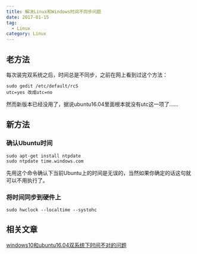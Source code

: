 ```yaml
---
title: 解决Linux和Windows时间不同步问题
date: 2017-01-15
tag:
  - Linux
category: Linux
---
```


## 老方法
每次装完双系统之后，时间总是不同步，之前在网上看到过这个方法：
```
sudo gedit /etc/default/rcS
utc=yes 改成utc=no
```
然而新版本已经没用了，据说ubuntu16.04里面根本就没有utc这一项了……

## 新方法
### 确认Ubuntu时间
```
sudo apt-get install ntpdate
sudo ntpdate time.windows.com
```
先用这个命令确认下当前Ubuntu上的时间是无误的，当然如果你确定的话这句就可以不用执行了。

### 将时间同步到硬件上
```
sudo hwclock --localtime --systohc
```

## 相关文章
[windows10和ubuntu16.04双系统下时间不对的问题](http://www.cnblogs.com/qf19910623/p/5559514.html)
